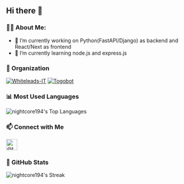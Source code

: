 ## Hi there 👋


### 👨‍💻 About Me:

- 🔭 I’m currently working on Python(FastAPI/Django) as backend and React/Next as frontend
- 🌱 I’m currently learning node.js and express.js

### 💼 Organization 
[![Whiteleads-IT](https://img.shields.io/badge/Whiteleads-000?style=for-the-badge&logo=github)](https://github.com/whiteleads-it)
[![Togobot](https://img.shields.io/badge/Togbot-000?style=for-the-badge&logo=github)](https://github.com/Togobot)

### 📊 Most Used Languages
![nightcore194's Top Languages](https://github-readme-stats.vercel.app/api/top-langs/?username=nightcore194&theme=vue-dark&show_icons=true&hide_border=true&layout=compact)

### 📫 Connect with Me
[<img src="https://web.telegram.org/k/assets/img/android-chrome-192x192.png?v=jw3mK7G9Ry" title="Telegram" alt="@theApuoX" width="30" height="30">](https://t.me/n1ghtcore194)

### 🚀 GitHub Stats
![nightcore194's Streak](https://github-readme-streak-stats.herokuapp.com/?user=nightcore194&theme=vue-dark&hide_border=true)


